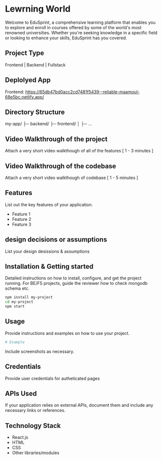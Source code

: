 # Lewrning World

Welcome to EduSprint, a comprehensive learning platform that enables you to explore and enroll in courses offered by some of the world's most renowned universities. Whether you're seeking knowledge in a specific field or looking to enhance your skills, EduSprint has you covered.

## Project Type
Frontend | Backend | Fullstack

## Deplolyed App
Frontend: https://65db47bd0acc2cd7481f5439--reliable-maamoul-68e5bc.netlify.app/

## Directory Structure
my-app/
├─ backend/
├─ frontend/
│  ├─ ...

## Video Walkthrough of the project
Attach a very short video walkthough of all of the features [ 1 - 3 minutes ]

## Video Walkthrough of the codebase
Attach a very short video walkthough of codebase [ 1 - 5 minutes ]

## Features
List out the key features of your application.

- Feature 1
- Feature 2
- Feature 3

## design decisions or assumptions
List your design desissions & assumptions

## Installation & Getting started
Detailed instructions on how to install, configure, and get the project running. For BE/FS projects, guide the reviewer how to check mongodb schema etc.

```bash
npm install my-project
cd my-project
npm start
```

## Usage
Provide instructions and examples on how to use your project.

```bash
# Example
```

Include screenshots as necessary.

## Credentials
Provide user credentials for autheticated pages

## APIs Used
If your application relies on external APIs, document them and include any necessary links or references.

## Technology Stack

- React.js
- HTML
- CSS
- Other libraries/modules
